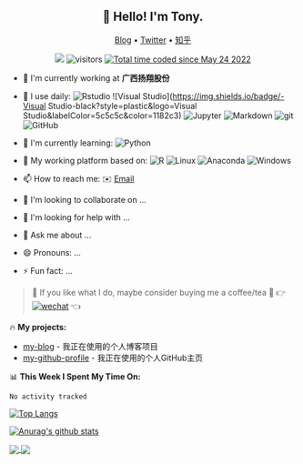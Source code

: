 <h2 align="center">👋 Hello! I'm Tony.</h2>

<p align="center">
  <a href="https://www.rusersplace.com">Blog</a> •
  <a href="https://twitter.com/tonyituite">Twitter</a> •
  <a href="https://www.zhihu.com/people/guo-meng-68-41">知乎</a>
</p>

<p align="center">
  <img src="https://img.shields.io/badge/gender-%F0%9F%A4%B5 gentleman-critical">
  <img src="https://visitor-badge.glitch.me/badge?page_id=tony2015116.tony2015116" alt="visitors">
  <a href="https://wakatime.com/@2fe5a876-877d-46b3-9074-e9e238d8e7bf"><img src="https://wakatime.com/badge/user/2fe5a876-877d-46b3-9074-e9e238d8e7bf.svg" alt="Total time coded since May 24 2022" /></a>
</p>

-   :telescope: I'm currently working at **广西扬翔股份**

-   :wrench: I use daily: 
![Rstudio](https://img.shields.io/badge/-Rstudio-black?style=plastic&logo=Rstudio&labelColor=5c5c5c&color=1182c3) 
![Visual Studio](https://img.shields.io/badge/-Visual Studio-black?style=plastic&logo=Visual Studio&labelColor=5c5c5c&color=1182c3) ![Jupyter](https://img.shields.io/badge/-Jupyter-blasck?style=plastic&logo=Jupyter&labelColor=5c5c5c&color=1182c3) ![Markdown](https://img.shields.io/badge/-Markdown-blasck?style=plastic&logo=Markdown&labelColor=5c5c5c&color=1182c3) ![git](https://img.shields.io/badge/-Git-black?style=plastic&logo=git&labelColor=5c5c5c&color=1182c3) ![GitHub](https://img.shields.io/badge/-GitHub-blasck?style=plastic&logo=GitHub&labelColor=5c5c5c&color=1182c3)

-   :seedling: I'm currently learning: 
![Python](https://img.shields.io/badge/-Python-8fcfd1?style=plastic&logo=Python&labelColor=5c5c5c&color=1182c3)

-   :art: My working platform based on: 
![R](https://img.shields.io/badge/-R-blasck?style=plastic&logo=R&labelColor=5c5c5c&color=1182c3) ![Linux](https://img.shields.io/badge/-Linux-blasck?style=plastic&logo=Linux&labelColor=5c5c5c&color=1182c3) ![Anaconda](https://img.shields.io/badge/-Anaconda-blasck?style=plastic&logo=Anaconda&labelColor=5c5c5c&color=1182c3) ![Windows](https://img.shields.io/badge/-Windows-blasck?style=plastic&logo=Windows&labelColor=5c5c5c&color=1182c3)

-   :mailbox: How to reach me: :envelope: [Email](mailto:tony2015116@163.com)

-   :dancers: I'm looking to collaborate on ...

-   :thinking: I'm looking for help with ...

-   :speech_balloon: Ask me about ...

-   :smile: Pronouns: ...

-   :zap: Fun fact: ...

> :sparkling_heart: If you like what I do, maybe consider buying me a coffee/tea :pleading_face: :point_right: <a href="https://rusersplace.com/image/wechat-qr-code.jpg" target="_blank"><img src="https://img.shields.io/badge/Wechat-5fcd72.svg?logo=wechat&amp;logoColor=white" alt="wechat"/></a> :point_left:

:fire: **My projects:**

-   [my-blog](https://github.com/tony2015116/blogdown) - 我正在使用的个人博客项目
-   [my-github-profile](https://github.com/tony2015116/tony2015116) - 我正在使用的个人GitHub主页

:bar_chart: **This Week I Spent My Time On:**

<!--START_SECTION:waka-->

```text
No activity tracked
```

<!--END_SECTION:waka-->

[![Top Langs](https://github-readme-stats.vercel.app/api/top-langs/?username=tony2015116&layout=compact)](https://github.com/anuraghazra/github-readme-stats) <!--&hide=javascript,html,SCSS,CSS-->

[![Anurag's github stats](https://github-readme-stats.vercel.app/api?username=tony2015116&show_icons=true&theme=radical)](https://github.com/anuraghazra/github-readme-stats)

<a href="https://github.com/tony2015116/blogdown"> <img src="https://github-readme-stats.vercel.app/api/pin/?username=tony2015116&amp;repo=blogdown" align="center"/> </a> <a href="https://github.com/tony2015116/r_note"> <img src="https://github-readme-stats.vercel.app/api/pin/?username=tony2015116&amp;repo=r_note" align="center"/> </a>
